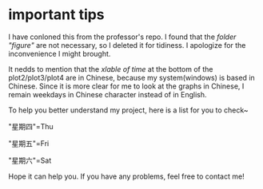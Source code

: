 important tips
===
I have conloned this from the professor's repo. I found that the *folder "figure"* are not necessary, so I deleted it for tidiness. I apologize for the inconvenience I might brought.

It nedds to mention that the *xlable of time* at the bottom of the plot2/plot3/plot4 are in Chinese, because my system(windows) is based in Chinese.
Since it is more clear for me to look at the graphs in Chinese, I remain weekdays in Chinese character instead of in English.

To help you better understand my project, here is a list for you to check~

"星期四"=Thu

"星期五"=Fri

"星期六"=Sat

Hope it can help you. If you have any problems, feel free to contact me!
